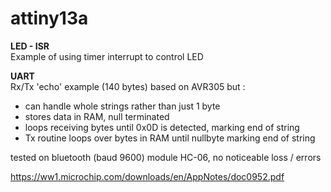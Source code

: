# attiny13a

<b>LED - ISR </b> <br>
Example of using timer interrupt to control LED

<b>UART </b> <br>
Rx/Tx 'echo' example (140 bytes) based on AVR305 but :
- can handle whole strings rather than just 1 byte
- stores data in RAM, null terminated
- loops receiving bytes until 0x0D is detected, marking end of string
- Tx routine loops over bytes in RAM until nullbyte marking end of string

tested on bluetooth (baud 9600) module HC-06, no noticeable loss / errors

https://ww1.microchip.com/downloads/en/AppNotes/doc0952.pdf
